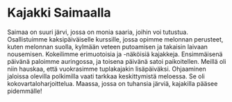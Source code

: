 # Kajakki Saimaalla

Saimaa on suuri järvi, jossa on monia saaria, joihin voi tutustua. Osallistuimme kaksipäiväiselle kurssille, jossa opimme melonnan perusteet, kuten melonnan suolla, kylmään veteen putoamisen ja takaisin laivaan nousemisen. Kokeilimme erimuotoisia ja -näköisiä kajakkeja. Ensimmäisenä päivänä paloimme auringossa, ja toisena päivänä satoi paikoitellen. Meillä oli niin hauskaa, että vuokrasimme tuplakajakin lisäpäiväksi. Ohjaaminen jaloissa olevilla polkimilla vaati tarkkaa keskittymistä meloessa. Se oli kokovartaloharjoittelua. Maassa, jossa on tuhansia järviä, kajakilla pääsee pidemmälle!
